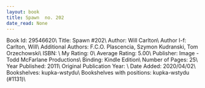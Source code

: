 ```yaml
---
layout: book
title: Spawn  no. 202
date_read: None
---
```


Book Id: 29546620\ 
Title: Spawn #202\ 
Author: Will Carlton\ 
Author l-f: Carlton, Will\ 
Additional Authors: F.C.O. Plascencia, Szymon Kudranski, Tom Orzechowski\ 
ISBN: \ 
My Rating: 0\ 
Average Rating: 5.00\ 
Publisher: Image - Todd McFarlane Productions\ 
Binding: Kindle Edition\ 
Number of Pages: 25\ 
Year Published: 2011\ 
Original Publication Year: \ 
Date Added: 2020/04/02\ 
Bookshelves: kupka-wstydu\ 
Bookshelves with positions: kupka-wstydu (#1131)\ 

